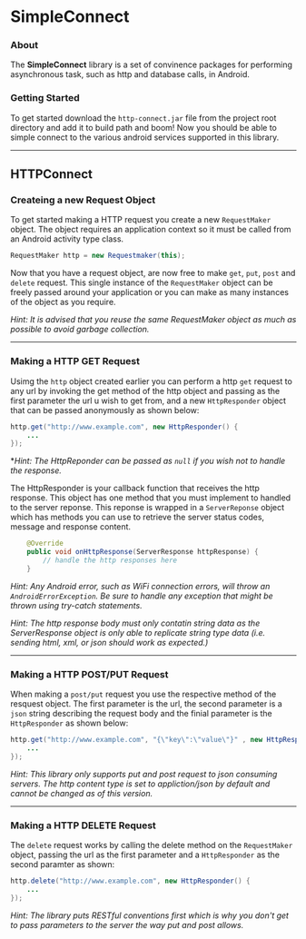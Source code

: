 # SimpleConnect

### About
The **SimpleConnect** library is a set of convinence packages for performing asynchronous task, such as http and database calls, in Android.


### Getting Started
To get started download the `http-connect.jar` file from the project root directory and add it to build path and boom! Now you should be able to simple connect to the various android services supported in this library.

---

HTTPConnect
---
### Createing a new Request Object

To get started making a HTTP request you create a new `RequestMaker` object. The object requires an application context so it must be called from an Android activity type class.

```java
RequestMaker http = new Requestmaker(this);
```

Now that you have a request object, are now free to make `get`, `put`, `post` and `delete` request. This single instance of the `RequestMaker` object can be freely passed around your application or you can make as many instances of the object as you require.

*Hint: It is advised that you reuse the same RequestMaker object as much as possible to avoid garbage collection.*

---

### Making a HTTP GET Request  
Usimg the ``http`` object created earlier you can perform a http ``get`` request to any url by invoking the get method of the http object and passing as the first parameter the url u wish to get from, and a new ``HttpResponder`` object that can be passed anonymously as shown below:

```java
http.get("http://www.example.com", new HttpResponder() {
    ...
});

```

**Hint: The HttpReponder can be passed as `null` if you wish not to handle the response.*

The HttpResponder is your callback function that receives the http response. This object has one method that you must implement to handled to the server reponse. This reponse is wrapped in a `ServerReponse` object which has methods you can use to retrieve the server status codes, message and response content.
```java
    @Override
    public void onHttpResponse(ServerResponse httpResponse) {
        // handle the http responses here
    }
```

*Hint:  Any Android error, such as WiFi connection errors, will throw an ``AndroidErrorException``. Be sure to handle any exception that might be thrown using try-catch statements.*

*Hint: The http response body must only contatin string data as the ServerResponse object is only able to replicate string type data (i.e. sending html, xml, or json should work as expected.)*


---
### Making a HTTP POST/PUT Request  
When making a `post/put` request you use the respective method of the resquest object. The first parameter is the url, the second parameter is a ``json`` string describing the request body and the finial parameter is the ``HttpResponder`` as shown below:
```java
http.get("http://www.example.com", "{\"key\":\"value\"}" , new HttpResponder() {
    ...
});
```
*Hint: This library only supports put and post request to json consuming servers. The http content type is set to appliction/json by default and cannot be changed as of this version.*

---
### Making a HTTP DELETE Request
The `delete` request works by calling the delete method on the `RequestMaker` object, passing the url as the first parameter and a `HttpResponder` as the second paramter as shown:

```java
http.delete("http://www.example.com", new HttpResponder() {
    ...
});

```
*Hint: The library puts RESTful conventions first which is why you don't get to pass parameters to the server the way put and post allows.* 
